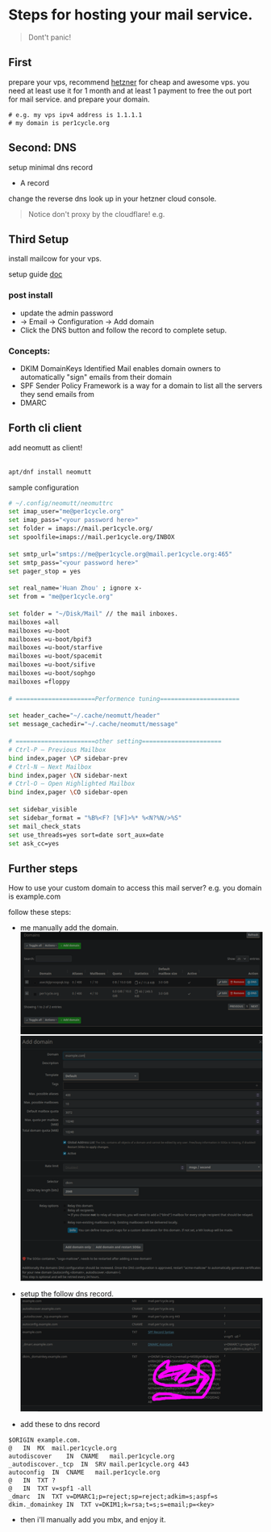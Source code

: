 # Steps for hosting your mail service.

> Dont't panic!


## First
prepare your vps, recommend [hetzner](https://hetzner.com) for cheap and awesome vps.
you need at least use it for 1 month and at least 1 payment to free the out port for mail service.
and prepare your domain.

``` text
# e.g. my vps ipv4 address is 1.1.1.1
# my domain is per1cycle.org

```

## Second: DNS
setup minimal dns record
- A record

change the reverse dns look up in your hetzner cloud console.
> Notice don't proxy by the cloudflare!
e.g. 

## Third Setup
install mailcow for your vps.

setup guide [doc](https://docs.mailcow.email/)

### post install
- update the admin password
- -> Email -> Configuration -> Add domain
- Click the DNS button and follow the record to complete setup.

### Concepts:
- DKIM DomainKeys Identified Mail enables domain owners to automatically "sign" emails from their domain
- SPF Sender Policy Framework is a way for a domain to list all the servers they send emails from
- DMARC 

## Forth cli client
add neomutt as client!
```bash

apt/dnf install neomutt

```
sample configuration

``` bash
# ~/.config/neomutt/neomuttrc
set imap_user="me@per1cycle.org"
set imap_pass="<your password here>"
set folder = imaps://mail.per1cycle.org/
set spoolfile=imaps://mail.per1cycle.org/INBOX

set smtp_url="smtps://me@per1cycle.org@mail.per1cycle.org:465"
set smtp_pass="<your password here>"
set pager_stop = yes

set real_name='Huan Zhou' ; ignore x-
set from = "me@per1cycle.org"

set folder = "~/Disk/Mail" // the mail inboxes.
mailboxes =all
mailboxes =u-boot
mailboxes =u-boot/bpif3
mailboxes =u-boot/starfive
mailboxes =u-boot/spacemit
mailboxes =u-boot/sifive
mailboxes =u-boot/sophgo
mailboxes =floppy

# ======================Performence tuning======================

set header_cache="~/.cache/neomutt/header"
set message_cachedir="~/.cache/neomutt/message"

# ======================other setting======================
# Ctrl-P – Previous Mailbox
bind index,pager \CP sidebar-prev
# Ctrl-N – Next Mailbox
bind index,pager \CN sidebar-next
# Ctrl-O – Open Highlighted Mailbox
bind index,pager \CO sidebar-open

set sidebar_visible
set sidebar_format = "%B%<F? [%F]>%* %<N?%N/>%S"
set mail_check_stats
set use_threads=yes sort=date sort_aux=date
set ask_cc=yes


```

## Further steps
How to use your custom domain to access this mail server?
e.g. you domain is example.com

follow these steps:
- me<the website admin> manually add the domain.
![alt text](image.png)
![alt text](image-1.png)

- setup the follow dns record.
![alt text](image-2.png)

- add these to dns record

```text
$ORIGIN example.com.
@	IN	MX	mail.per1cycle.org
autodiscover	IN	CNAME	mail.per1cycle.org
_autodiscover._tcp	IN	SRV	mail.per1cycle.org 443
autoconfig	IN	CNAME	mail.per1cycle.org
@	IN	TXT	?
@	IN	TXT	v=spf1 -all
_dmarc	IN	TXT	v=DMARC1;p=reject;sp=reject;adkim=s;aspf=s
dkim._domainkey	IN	TXT	v=DKIM1;k=rsa;t=s;s=email;p=<key>

```

- then i'll manually add you mbx, and enjoy it.
